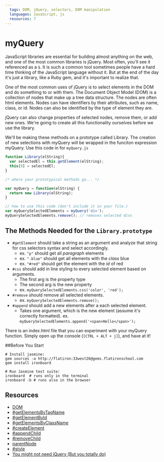 ```yaml
---
  tags: DOM, jQuery, selectors, DOM manipulation
  languages: JavaScript, js
  resources: 7
---
```


# myQuery
JavaScript libraries are essential for building almost anything on the web, and one of the most common libraries is jQuery.  Most often, you'll see it referenced as a `$`.  It is such a common tool sometimes people have a hard time thinking of the JavaScript language without it.  But at the end of the day it's just a library, like a Ruby gem, and it's important to realize that.

One of the most common uses of jQuery is to select elements in the DOM and do something to or with them.  The Document Object Model (DOM) is a collection of nodes that make up a tree data structure.  The nodes are often html elements. Nodes can have identifiers by their attributes, such as name, class, or id.  Nodes can also be identified by the type of element they are.

jQuery can also change properties of selected nodes, remove them, or add new ones.
We're going to create all this functionality ourselves before we use the library.

We'll be making these methods on a prototype called Library.  The creation of new selections with myQuery will be wrapped in the funciton expression myQuery.  Use this code in for `myQuery.js`

```javascript
function Library(elString){
  var selectedEl = this.getElement(elString);
  this[0] = selectedEl;
}

/* where your prototypical methods go... */

var myQuery = function(elString) {
  return new Library(elString);
}

// how to use this code (don't include it in your file.)
var myQuerySelectedElements = myQuery('div');
myQuerySelectedElements.remove(); // removes selected divs
```

## The Methods Needed for the `Library.prototype`
- `#getElement` should take a string as an argument and analyze that string for css selectors syntax and select accordingly.
  - ex. `"p"` should get all _paragraph_ elements
  - ex. `".blue"` should get all elements with the _class_ blue
  - ex. `"#red"` should get the element with the _id_ of red
- `#css` should add in line styling to every selected element based on arguments.
  - The first arg is the property type
  - The second arg is the new property
  - ex. `myQuerySelectedElements.css('color', 'red');`
- `#remove` should remove all selected elements.
  - ex. `myQuerySelectedElements.remove();`
- `#append` should add a new elements after a each selected element.
  - Takes one argument, which is the new element (assume it's correctly formatted).
  ex. `myQuerySelectedElements.append('<span>Hello</span>');`

There is an index.html file that you can experiment with your myQuery function.  Simply open up the console (`[CTRL + ALT + j]`), and have at it!



##Before You Start
```shell
# Install jasmine:
gem sources -a http://flatiron:33west26@gems.flatironschool.com
gem install ironboard

# Run Jasmine test suite:
ironboard  # runs only in the terminal
ironboard -b # runs also in the browser
```

## Resources
* [DOM](https://developer.mozilla.org/en-US/docs/Web/API/Document_Object_Model)
* [#getElementsByTagName](https://developer.mozilla.org/en-US/docs/Web/API/document.getElementsByTagName)
* [#getElementById](https://developer.mozilla.org/en-US/docs/Web/API/document.getElementById)
* [#getElementsByClassName](https://developer.mozilla.org/en-US/docs/Web/API/Document.getElementsByClassName)
* [#createElement](https://developer.mozilla.org/en-US/docs/Web/API/document.createElement)
* [#appendChild](https://developer.mozilla.org/en-US/docs/Web/API/Node.appendChild)
* [#removeChild](https://developer.mozilla.org/en-US/docs/Web/API/Node.removeChild)
* [parentNode](https://developer.mozilla.org/en-US/docs/Web/API/Node.parentNode)
* [#style](https://developer.mozilla.org/en-US/docs/Web/API/HTMLElement.style)
* [You might not need jQuery (But you totally do)](http://youmightnotneedjquery.com/)